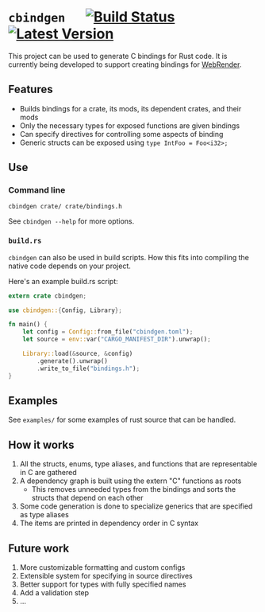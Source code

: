 # `cbindgen` &emsp; [![Build Status]][travis] [![Latest Version]][crates.io]

[Build Status]: https://api.travis-ci.org/rlhunt/cbindgen.svg?branch=master
[travis]: https://travis-ci.org/rlhunt/cbindgen
[Latest Version]: https://img.shields.io/crates/v/cbindgen.svg
[crates.io]: https://crates.io/crates/cbindgen

This project can be used to generate C bindings for Rust code. It is currently being developed to support creating bindings for [WebRender](https://github.com/servo/webrender/).

## Features

  * Builds bindings for a crate, its mods, its dependent crates, and their mods
  * Only the necessary types for exposed functions are given bindings
  * Can specify directives for controlling some aspects of binding
  * Generic structs can be exposed using `type IntFoo = Foo<i32>;`

## Use

### Command line

`cbindgen crate/ crate/bindings.h`

See `cbindgen --help` for more options.

### `build.rs`

`cbindgen` can also be used in build scripts. How this fits into compiling the native code depends on your project.

Here's an example build.rs script:
```rust
extern crate cbindgen;

use cbindgen::{Config, Library};

fn main() {
    let config = Config::from_file("cbindgen.toml");
    let source = env::var("CARGO_MANIFEST_DIR").unwrap();

    Library::load(&source, &config)
        .generate().unwrap()
        .write_to_file("bindings.h");
}

```

## Examples

See `examples/` for some examples of rust source that can be handled.

## How it works

1. All the structs, enums, type aliases, and functions that are representable in C are gathered
2. A dependency graph is built using the extern "C" functions as roots
    * This removes unneeded types from the bindings and sorts the structs that depend on each other
3. Some code generation is done to specialize generics that are specified as type aliases
3. The items are printed in dependency order in C syntax

## Future work

1. More customizable formatting and custom configs
2. Extensible system for specifying in source directives
3. Better support for types with fully specified names
4. Add a validation step
5. ...

